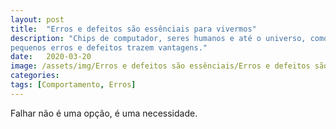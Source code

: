 ```yaml
---
layout: post
title:  "Erros e defeitos são essênciais para vivermos"
description: "Chips de computador, seres humanos e até o universo, como
pequenos erros e defeitos trazem vantagens."
date:   2020-03-20
image: /assets/img/Erros e defeitos são essênciais/Erros e defeitos são essênciais.jpg
categories: 
tags: [Comportamento, Erros]
---
```

Falhar não é uma opção, é uma necessidade.
